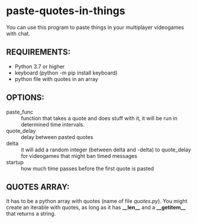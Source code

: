 # paste-quotes-in-things
You can use this program to paste things in your multiplayer videogames with chat.
## REQUIREMENTS:
- Python 3.7 or higher
- keyboard (python -m pip install keyboard)
- python file with quotes in an array

## OPTIONS:
<dl>
  <dt>paste_func</dt>
  <dd>function that takes a quote and does stuff with it, it will be run in determined time intervals.</dd>

  <dt>quote_delay</dt>
  <dd>delay between pasted quotes</dd>
  
  <dt>delta</dt>
  <dd>it will add a random integer (between delta and -delta) to quote_delay for videogames that might ban timed messages</dd>
  
  <dt>startup</dt>
  <dd>how much time passes before the first quote is pasted</dd>
</dl>

## QUOTES ARRAY:
It has to be a python array with quotes (name of file _quotes.py_). You might create an iterable with quotes, as long as it has __\_\_len\_\___ and a __\_\_getitem\_\___ that returns a string.
